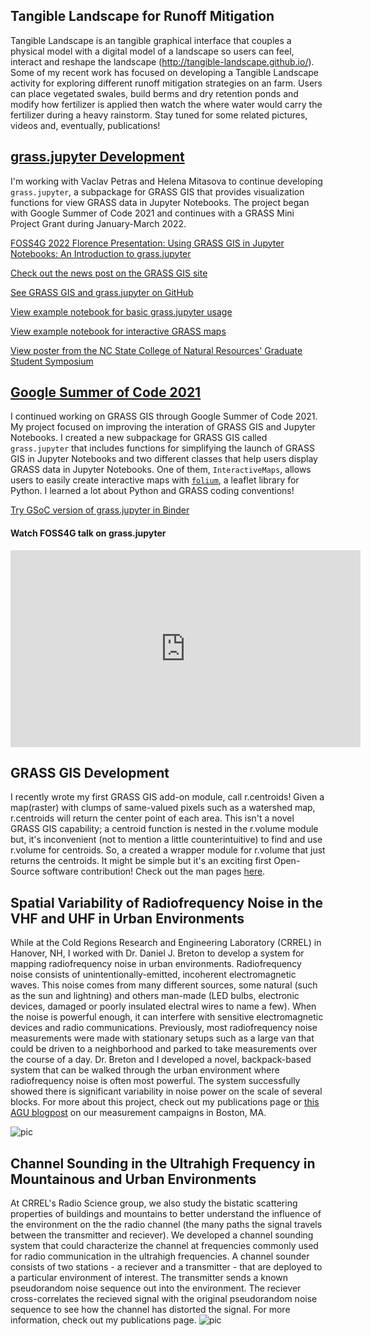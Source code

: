 ## Tangible Landscape for Runoff Mitigation
Tangible Landscape is an tangible graphical interface that couples a physical model with a digital model of a landscape so users can feel, interact and reshape the landscape (http://tangible-landscape.github.io/). Some of my recent work has focused on developing a Tangible Landscape activity for exploring different runoff mitigation strategies on an farm. Users can place vegetated swales, build berms and dry retention ponds and modify how fertilizer is applied then watch the where water would carry the fertilizer during a heavy rainstorm. Stay tuned for some related pictures, videos and, eventually, publications!

## [grass.jupyter Development](https://trac.osgeo.org/grass/wiki/GSoC/2021/JupyterAndGRASS/MiniGrant2022)
I'm working with Vaclav Petras and Helena Mitasova to continue developing `grass.jupyter`, a subpackage for GRASS GIS that provides visualization functions for view GRASS data in Jupyter Notebooks. The project began with Google Summer of Code 2021 and continues with a GRASS Mini Project Grant during January-March 2022. 

[FOSS4G 2022 Florence Presentation: Using GRASS GIS in Jupyter Notebooks: An Introduction to grass.jupyter](FOSS4G_2022_grass_jupyter.slides.html)

[Check out the news post on the GRASS GIS site](https://grass.osgeo.org/news/2022_06_05_results_student_grant_caitlin/)

[See GRASS GIS and grass.jupyter on GitHub](https://github.com/OSGeo/grass/tree/main/python/grass/jupyter)

[View example notebook for basic grass.jupyter usage](notebooks/grass_jupyter.html)

[View example notebook for interactive GRASS maps](notebooks/GRASS-folium.html)

[View poster from the NC State College of Natural Resources' Graduate Student Symposium](images/CNR_Poster_Haedrich.pdf)

## [Google Summer of Code 2021](https://trac.osgeo.org/grass/wiki/GSoC/2021/JupyterAndGRASS)
I continued working on GRASS GIS through Google Summer of Code 2021. My project focused on improving the interation of GRASS GIS and Jupyter Notebooks. I created a new subpackage for GRASS GIS called `grass.jupyter` that includes functions for simplifying the launch of GRASS GIS in Jupyter Notebooks and two different classes that help users display GRASS data in Jupyter Notebooks. One of them, `InteractiveMaps`, allows users to easily create interactive maps with [`folium`](https://python-visualization.github.io/folium/index.html), a leaflet library for Python. I learned a lot about Python and GRASS coding conventions!

[Try GSoC version of grass.jupyter in Binder](https://mybinder.org/v2/gh/OSGeo/grass/c173461?urlpath=lab%2Ftree%2Fdoc%2Fnotebooks%2Fgrass_jupyter.ipynb)

#### Watch FOSS4G talk on grass.jupyter

<iframe width="560" height="315" src="https://www.youtube.com/embed/Jjgghz_EzWQ?start=5005" title="YouTube video player" frameborder="0" allow="accelerometer; autoplay; clipboard-write; encrypted-media; gyroscope; picture-in-picture" allowfullscreen></iframe>

## GRASS GIS Development
I recently wrote my first GRASS GIS add-on module, call r.centroids! Given a map(raster) with clumps of same-valued pixels such as a watershed map, r.centroids will return the center point of each area. This isn't a novel GRASS GIS capability; a centroid function is nested in the r.volume module but, it's inconvenient (not to mention a little counterintuitive) to find and use r.volume for centroids. So, a created a wrapper module for r.volume that just returns the centroids. It might be simple but it's an exciting first Open-Source software contribution! Check out the man pages [here](https://grass.osgeo.org/grass78/manuals/addons/r.centroids.html).


## Spatial Variability of Radiofrequency Noise in the VHF and UHF in Urban Environments
While at the Cold Regions Research and Engineering Laboratory (CRREL) in Hanover, NH, I worked with Dr. Daniel J. Breton to develop a system for mapping radiofrequency noise in urban environments. Radiofrequency noise consists of unintentionally-emitted, incoherent electromagnetic waves. This noise comes from many different sources, some natural (such as the sun and lightning) and others man-made (LED bulbs, electronic devices, damaged or poorly insulated electral wires to name a few). When the noise is powerful enough, it can interfere with sensitive electromagnetic devices and radio communications. Previously, most radiofrequency noise measurements were made with stationary setups such as a large van that could be driven to a neighborhood and parked to take measurements over the course of a day. Dr. Breton and I developed a novel, backpack-based system that can be walked through the urban environment where radiofrequency noise is often most powerful. The system successfully showed there is significant variability in noise power on the scale of several blocks. For more about this project, check out my publications page or [this AGU blogpost](https://blogs.agu.org/geospace/2019/10/23/radio-noise-maps-show-where-emergency-communications-could-get-tricky/) on our measurement campaigns in Boston, MA.

![pic](https://chaedri.github.io/images/RFNoise_boston.jpg)

## Channel Sounding in the Ultrahigh Frequency in Mountainous and Urban Environments
At CRREL's Radio Science group, we also study the bistatic scattering properties of buildings and mountains to better understand the influence of the environment on the the radio channel (the many paths the signal travels between the transmitter and reciever). We developed a channel sounding system that could characterize the channel at frequencies commonly used for radio communication in the ultrahigh frequencies. A channel sounder consists of two stations - a reciever and a transmitter - that are deployed to a particular environment of interest. The transmitter sends a known pseudorandom noise sequence out into the environment. The reciever cross-correlates the recieved signal with the original pseudorandom noise sequence to see how the channel has distorted the signal. For more information, check out my publications page.
![pic](https://chaedri.github.io/images/channelsounding.JPG)